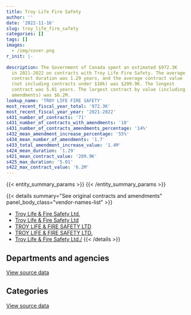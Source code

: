 ```yaml
---
title: Troy Life Fire Safety
author: ''
date: '2022-11-16'
slug: troy_life_fire_safety
categories: []
tags: []
images:
  - /img/cover.png
r_init: |-
  
description: The Government of Canada spent an estimated $972.3K
  in 2021-2022 on contracts with Troy Life Fire Safety. The average
  contract duration was 1.29 years, and the average contract value
  (not including contracts under $10k) was $209.9K. The longest
  contract was 5.01 years. The largest contract by value (including
  amendments) was $6.2M.
lookup_name: 'TROY LIFE FIRE SAFETY'
most_recent_fiscal_year_total: '972.3K'
most_recent_fiscal_year_year: '2021-2022'
s431_number_of_contracts: '71'
s431_number_of_contracts_with_amendments: '10'
s431_number_of_contracts_amendments_percentage: '14%'
s432_mean_amendment_increase_percentage: '55%'
s434_mean_number_of_amendments: '1.7'
s433_total_amendment_increase_value: '1.4M'
s424_mean_duration: '1.29'
s421_mean_contract_value: '209.9K'
s425_max_duration: '5.01'
s422_max_contract_value: '6.2M'
---
```


<script src="/rmarkdown-libs/htmlwidgets/htmlwidgets.js"></script>
<link href="/rmarkdown-libs/datatables-css/datatables-crosstalk.css" rel="stylesheet" />
<script src="/rmarkdown-libs/datatables-binding/datatables.js"></script>
<script src="/rmarkdown-libs/jquery/jquery-3.6.0.min.js"></script>
<link href="/rmarkdown-libs/dt-core-bootstrap/css/dataTables.bootstrap.min.css" rel="stylesheet" />
<link href="/rmarkdown-libs/dt-core-bootstrap/css/dataTables.bootstrap.extra.css" rel="stylesheet" />
<script src="/rmarkdown-libs/dt-core-bootstrap/js/jquery.dataTables.min.js"></script>
<script src="/rmarkdown-libs/dt-core-bootstrap/js/dataTables.bootstrap.min.js"></script>
<link href="/rmarkdown-libs/crosstalk/css/crosstalk.min.css" rel="stylesheet" />
<script src="/rmarkdown-libs/crosstalk/js/crosstalk.min.js"></script>
<script src="/rmarkdown-libs/htmlwidgets/htmlwidgets.js"></script>
<link href="/rmarkdown-libs/datatables-css/datatables-crosstalk.css" rel="stylesheet" />
<script src="/rmarkdown-libs/datatables-binding/datatables.js"></script>
<script src="/rmarkdown-libs/jquery/jquery-3.6.0.min.js"></script>
<link href="/rmarkdown-libs/dt-core-bootstrap/css/dataTables.bootstrap.min.css" rel="stylesheet" />
<link href="/rmarkdown-libs/dt-core-bootstrap/css/dataTables.bootstrap.extra.css" rel="stylesheet" />
<script src="/rmarkdown-libs/dt-core-bootstrap/js/jquery.dataTables.min.js"></script>
<script src="/rmarkdown-libs/dt-core-bootstrap/js/dataTables.bootstrap.min.js"></script>
<link href="/rmarkdown-libs/crosstalk/css/crosstalk.min.css" rel="stylesheet" />
<script src="/rmarkdown-libs/crosstalk/js/crosstalk.min.js"></script>

{{< entity_summary_params >}}
{{< /entity_summary_params >}}

{{< details summary="See original contracts and amendments" panel_body_class="vendor-names-list" >}}
- [Troy Life & Fire Safety Ltd.](https://search.open.canada.ca/en/ct/?sort=contract_value_f%20desc&page=1&search_text=%22Troy%20Life%20%26%20Fire%20Safety%20Ltd.%22)
- [Troy Life & Fire Safety Ltd](https://search.open.canada.ca/en/ct/?sort=contract_value_f%20desc&page=1&search_text=%22Troy%20Life%20%26%20Fire%20Safety%20Ltd%22)
- [TROY LIFE & FIRE SAFETY LTD](https://search.open.canada.ca/en/ct/?sort=contract_value_f%20desc&page=1&search_text=%22TROY%20LIFE%20%26%20FIRE%20SAFETY%20LTD%22)
- [TROY LIFE & FIRE SAFETY LTD.](https://search.open.canada.ca/en/ct/?sort=contract_value_f%20desc&page=1&search_text=%22TROY%20LIFE%20%26%20FIRE%20SAFETY%20LTD.%22)
- [Troy Life & Fire Safety Ltd./](https://search.open.canada.ca/en/ct/?sort=contract_value_f%20desc&page=1&search_text=%22Troy%20Life%20%26%20Fire%20Safety%20Ltd.%2f%22)
{{< /details >}}

## Departments and agencies

<div id="htmlwidget-1" style="width:100%;height:auto;" class="datatables html-widget"></div>
<script type="application/json" data-for="htmlwidget-1">{"x":{"style":"bootstrap","filter":"none","vertical":false,"data":[["<a href=\"/departments/aafc-aac/\">Agriculture and Agri-Food Canada<\/a>","<a href=\"/departments/csc-scc/\">Correctional Service of Canada<\/a>","<a href=\"/departments/dfo-mpo/\">Fisheries and Oceans Canada<\/a>","<a href=\"/departments/dnd-mdn/\">National Defence<\/a>","<a href=\"/departments/nrc-cnrc/\">National Research Council Canada<\/a>","<a href=\"/departments/nrcan-rncan/\">Natural Resources Canada<\/a>","<a href=\"/departments/pc/\">Parks Canada<\/a>","<a href=\"/departments/pwgsc-tpsgc/\">Public Services and Procurement Canada<\/a>","<a href=\"/departments/rcmp-grc/\">Royal Canadian Mounted Police<\/a>"],[28958.97,239531.25,332394.25,4998561.8,null,20269.39,4745.76,24949.25,null],[34802.61,308470.66,21216.65,502560.09,null,12644.16,25130.17,12702.34,227344.76],[4357.7,396023.63,39952.5,431508.84,null,28785.24,31443.3,59543.84,null],[null,469865.06,98946.78,223699.08,11427.54,null,112121.5,56237.13,null]],"container":"<table class=\"table table-striped table-hover row-border order-column display\">\n  <thead>\n    <tr>\n      <th>Department<\/th>\n      <th>2018-2019<\/th>\n      <th>2019-2020<\/th>\n      <th>2020-2021<\/th>\n      <th>2021-2022<\/th>\n    <\/tr>\n  <\/thead>\n<\/table>","options":{"order":[[4,"desc"]],"pageLength":10,"autoWidth":true,"columnDefs":[{"targets":1,"render":"function(data, type, row, meta) {\n    return type !== 'display' ? data : DTWidget.formatCurrency(data, \"$\", 2, 3, \",\", \".\", true, null);\n  }"},{"targets":2,"render":"function(data, type, row, meta) {\n    return type !== 'display' ? data : DTWidget.formatCurrency(data, \"$\", 2, 3, \",\", \".\", true, null);\n  }"},{"targets":3,"render":"function(data, type, row, meta) {\n    return type !== 'display' ? data : DTWidget.formatCurrency(data, \"$\", 2, 3, \",\", \".\", true, null);\n  }"},{"targets":4,"render":"function(data, type, row, meta) {\n    return type !== 'display' ? data : DTWidget.formatCurrency(data, \"$\", 2, 3, \",\", \".\", true, null);\n  }"},{"width":"16%","targets":[1,2,3,4]},{"className":"dt-right","targets":[1,2,3,4]}],"orderClasses":false}},"evals":["options.columnDefs.0.render","options.columnDefs.1.render","options.columnDefs.2.render","options.columnDefs.3.render"],"jsHooks":[]}</script>
<p class="text-right">
<a href="https://github.com/GoC-Spending/contracts-data/tree/main/data/out/vendors/troy_life_fire_safety/summary_by_fiscal_year_by_department.csv" class="source-data-link btn btn-link">View source data</a>
</p>

## Categories

<div id="htmlwidget-2" style="width:100%;height:auto;" class="datatables html-widget"></div>
<script type="application/json" data-for="htmlwidget-2">{"x":{"style":"bootstrap","filter":"none","vertical":false,"data":[["<a href=\"/categories/facilities_and_construction/\">Facilities and construction<\/a>","<a href=\"/categories/office_management/\">Office management<\/a>","<a href=\"/categories/professional_services/\">Professional services<\/a>","<a href=\"/categories/transportation_and_logistics/\">Transportation and logistics<\/a>","<a href=\"/categories/industrial_products_and_services/\">Industrial products and services<\/a>","<a href=\"/categories/security_and_protection/\">Security and protection<\/a>"],[4559037.03,null,414663.41,332394.25,338570.22,4745.76],[314105.38,null,427100.28,21216.65,368619.78,13829.37],[null,null,498174.99,39952.5,410036.6,43450.97],[363863.59,20695.93,235461.14,98946.78,181525.94,71803.69]],"container":"<table class=\"table table-striped table-hover row-border order-column display\">\n  <thead>\n    <tr>\n      <th>Category<\/th>\n      <th>2018-2019<\/th>\n      <th>2019-2020<\/th>\n      <th>2020-2021<\/th>\n      <th>2021-2022<\/th>\n    <\/tr>\n  <\/thead>\n<\/table>","options":{"order":[[4,"desc"]],"dom":"t","pageLength":30,"autoWidth":true,"columnDefs":[{"targets":1,"render":"function(data, type, row, meta) {\n    return type !== 'display' ? data : DTWidget.formatCurrency(data, \"$\", 2, 3, \",\", \".\", true, null);\n  }"},{"targets":2,"render":"function(data, type, row, meta) {\n    return type !== 'display' ? data : DTWidget.formatCurrency(data, \"$\", 2, 3, \",\", \".\", true, null);\n  }"},{"targets":3,"render":"function(data, type, row, meta) {\n    return type !== 'display' ? data : DTWidget.formatCurrency(data, \"$\", 2, 3, \",\", \".\", true, null);\n  }"},{"targets":4,"render":"function(data, type, row, meta) {\n    return type !== 'display' ? data : DTWidget.formatCurrency(data, \"$\", 2, 3, \",\", \".\", true, null);\n  }"},{"width":"16%","targets":[1,2,3,4]},{"className":"dt-right","targets":[1,2,3,4]}],"orderClasses":false,"lengthMenu":[10,25,30,50,100]}},"evals":["options.columnDefs.0.render","options.columnDefs.1.render","options.columnDefs.2.render","options.columnDefs.3.render"],"jsHooks":[]}</script>
<p class="text-right">
<a href="https://github.com/GoC-Spending/contracts-data/tree/main/data/out/vendors/troy_life_fire_safety/summary_by_fiscal_year_by_category.csv" class="source-data-link btn btn-link">View source data</a>
</p>
